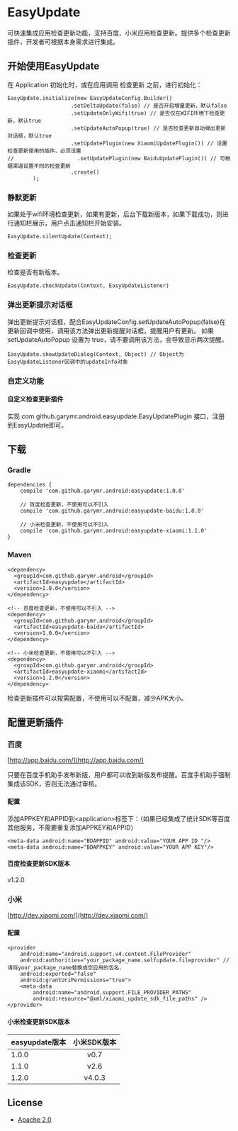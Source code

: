 # EasyUpdate
可快速集成应用检查更新功能，支持百度、小米应用检查更新。提供多个检查更新插件，开发者可根据本身需求进行集成。

## 开始使用EasyUpdate

在 Application 初始化时，或在应用调用 检查更新 之前，进行初始化：

```
EasyUpdate.initialize(new EasyUpdateConfig.Builder()
                    .setDeltaUpdate(false) // 是否开启增量更新，默认false
                    .setUpdateOnlyWifi(true) // 是否仅在WIFI环境下检查更新，默认true
                    .setUpdateAutoPopup(true) // 是否检查更新自动弹出更新对话框，默认true
                    .setUpdatePlugin(new XiaomiUpdatePlugin()) // 设置检查更新使用的插件，必须设置
//                    .setUpdatePlugin(new BaiduUpdatePlugin()) // 可根据渠道设置不同的检查更新
                    .create()
        );

```

### 静默更新
如果处于wifi环境检查更新，如果有更新，后台下载新版本，如果下载成功，则进行通知栏展示，用户点击通知栏开始安装。

```
EasyUpdate.silentUpdate(Context);
```

### 检查更新
检查是否有新版本。

```
EasyUpdate.checkUpdate(Context, EasyUpdateListener)
```

### 弹出更新提示对话框
弹出更新提示对话框，配合EasyUpdateConfig.setUpdateAutoPopup(false)在更新回调中使用，调用该方法弹出更新提醒对话框，提醒用户有更新。
如果 setUpdateAutoPopup 设置为 true，请不要调用该方法，会导致显示两次提醒。

```
EasyUpdate.showUpdateDialog(Context, Object) // Object为EasyUpdateListener回调中的updateInfo对象
```

### 自定义功能
#### 自定义检查更新插件
实现 com.github.garymr.android.easyupdate.EasyUpdatePlugin 接口，注册到EasyUpdate即可。

## 下载

### Gradle

```
dependencies {
	compile 'com.github.garymr.android:easyupdate:1.0.0'

    // 百度检查更新，不使用可以不引入
	compile 'com.github.garymr.android:easyupdate-baidu:1.0.0'

	// 小米检查更新，不使用可以不引入
    compile 'com.github.garymr.android:easyupdate-xiaomi:1.1.0'
}
```

### Maven

```
<dependency>
  <groupId>com.github.garymr.android</groupId>
  <artifactId>easyupdate</artifactId>
  <version>1.0.0</version>
</dependency>

<!-- 百度检查更新，不使用可以不引入 -->
<dependency>
  <groupId>com.github.garymr.android</groupId>
  <artifactId>easyupdate-baidu</artifactId>
  <version>1.0.0</version>
</dependency>

<!-- 小米检查更新，不使用可以不引入 -->
<dependency>
  <groupId>com.github.garymr.android</groupId>
  <artifactId>easyupdate-xiaomi</artifactId>
  <version>1.2.0</version>
</dependency>
```

检查更新插件可以按需配置，不使用可以不配置，减少APK大小。

## 配置更新插件

### 百度
[http://app.baidu.com/](http://app.baidu.com/)

只要在百度手机助手发布新版，用户都可以收到新版发布提醒。百度手机助手强制集成该SDK，否则无法通过审核。

#### 配置
添加APPKEY和APPID到&lt;application&gt;标签下：（如果已经集成了统计SDK等百度其他服务，不需要重复添加APPKEY和APPID）

```
<meta-data android:name="BDAPPID" android:value="YOUR APP ID "/>
<meta-data android:name="BDAPPKEY" android:value="YOUR APP KEY"/>
```
#### 百度检查更新SDK版本

v1.2.0

### 小米
[http://dev.xiaomi.com/](http://dev.xiaomi.com/)

#### 配置
```
<provider
    android:name="android.support.v4.content.FileProvider"
    android:authorities="your_package_name.selfupdate.fileprovider" //请将your_package_name替换成您应用的包名.
    android:exported="false"
    android:grantUriPermissions="true">
    <meta-data
        android:name="android.support.FILE_PROVIDER_PATHS"
        android:resource="@xml/xiaomi_update_sdk_file_paths" />
</provider>
```


#### 小米检查更新SDK版本

| easyupdate版本 | 小米SDK版本 |
| ------------- |:---------:|
| 1.0.0         | v0.7      |
| 1.1.0         | v2.6      |
| 1.2.0         | v4.0.3      |

## License
* [Apache 2.0](http://www.apache.org/licenses/LICENSE-2.0.html)